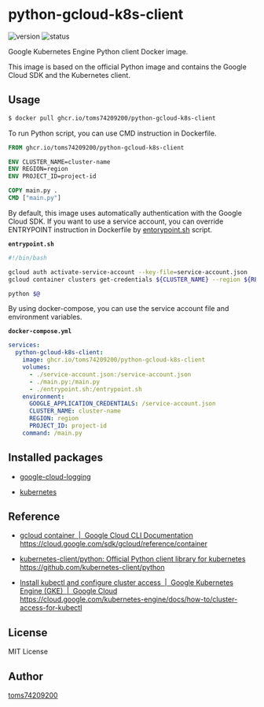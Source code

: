 # python-gcloud-k8s-client

![version](https://img.shields.io/github/v/tag/toms74209200/python-gcloud-k8s-client)
![status](https://github.com/toms74209200/python-gcloud-k8s-client/actions/workflows/image_build.yml/badge.svg)

Google Kubernetes Engine Python client Docker image.

This image is based on the official Python image and contains the Google Cloud SDK and the Kubernetes client.

## Usage

```bash
$ docker pull ghcr.io/toms74209200/python-gcloud-k8s-client
```

To run Python script, you can use CMD instruction in Dockerfile.

```dockerfile
FROM ghcr.io/toms74209200/python-gcloud-k8s-client

ENV CLUSTER_NAME=cluster-name
ENV REGION=region
ENV PROJECT_ID=project-id

COPY main.py .
CMD ["main.py"]
```

By default, this image uses automatically authentication with the Google Cloud SDK. If you want to use a service account, you can override ENTRYPOINT instruction in Dockerfile by [entorypoint.sh](entrypoint.sh) script.

**`entrypoint.sh`**
```bash
#!/bin/bash

gcloud auth activate-service-account --key-file=service-account.json
gcloud container clusters get-credentials ${CLUSTER_NAME} --region ${REGION} --project ${PROJECT_ID}

python $@
```

By using docker-compose, you can use the service account file and environment variables.

**`docker-compose.yml`**
```yaml
services:
  python-gcloud-k8s-client:
    image: ghcr.io/toms74209200/python-gcloud-k8s-client
    volumes:
      - ./service-account.json:/service-account.json
      - ./main.py:/main.py
      - ./entrypoint.sh:/entrypoint.sh
    environment:
      GOOGLE_APPLICATION_CREDENTIALS: /service-account.json
      CLUSTER_NAME: cluster-name
      REGION: region
      PROJECT_ID: project-id
    command: /main.py
```

## Installed packages

- [google-cloud-logging](https://pypi.org/project/google-cloud-logging/)

- [kubernetes](https://pypi.org/project/kubernetes/)

## Reference

- [gcloud container  |  Google Cloud CLI Documentation](https://cloud.google.com/sdk/gcloud/reference/container)  
https://cloud.google.com/sdk/gcloud/reference/container

- [kubernetes-client/python: Official Python client library for kubernetes](https://github.com/kubernetes-client/python)  
https://github.com/kubernetes-client/python

- [Install kubectl and configure cluster access  |  Google Kubernetes Engine (GKE)  |  Google Cloud](https://cloud.google.com/kubernetes-engine/docs/how-to/cluster-access-for-kubectl)  
https://cloud.google.com/kubernetes-engine/docs/how-to/cluster-access-for-kubectl

## License

MIT License

## Author

[toms74209200](<https://github.com/toms74209200>)
